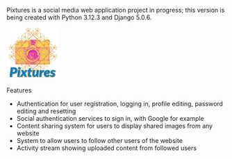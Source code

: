 Pixtures is a social media web application project in progress; this version is being 
created with Python 3.12.3 and Django 5.0.6. 

![Pixtures](pixtures_logo_120x120.jpg)

Features
* Authentication for user registration, logging in, profile editing, password editing 
    and resetting
* Social authentication services to sign in, with Google for example
* Content sharing system for users to display shared images from any website
* System to allow users to follow other users of the website
* Activity stream showing uploaded content from followed users
